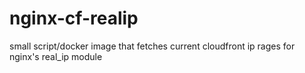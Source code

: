 # nginx-cf-realip
small script/docker image that fetches current cloudfront ip rages for nginx's real_ip module
